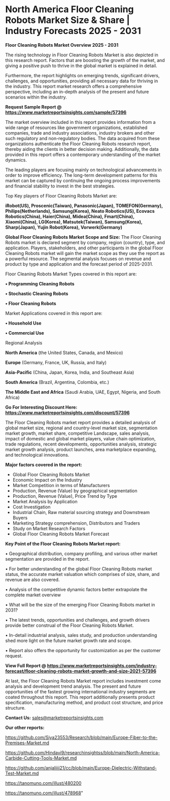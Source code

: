 # North America Floor Cleaning Robots Market Size & Share | Industry Forecasts 2025 - 2031

<Strong> Floor Cleaning Robots Market Overview 2025 - 2031</strong>

The rising technology in Floor Cleaning Robots Market is also depicted in this research report. Factors that are boosting the growth of the market, and giving a positive push to thrive in the global market is explained in detail.

Furthermore, the report highlights on emerging trends, significant drivers, challenges, and opportunities, providing all necessary data for thriving in the industry. This report market research offers a comprehensive perspective, including an in-depth analysis of the present and future scenarios within the industry.

<strong>Request Sample Report @ <a href=https://www.marketreportsinsights.com/sample/57396>https://www.marketreportsinsights.com/sample/57396</a></strong>

The market overview included in this report provides information from a wide range of resources like government organizations, established companies, trade and industry associations, industry brokers and other such regulatory and non-regulatory bodies. The data acquired from these organizations authenticate the Floor Cleaning Robots research report, thereby aiding the clients in better decision making. Additionally, the data provided in this report offers a contemporary understanding of the market dynamics.

The leading players are focusing mainly on technological advancements in order to improve efficiency. The long-term development patterns for this market can be captured by continuing the ongoing process improvements and financial stability to invest in the best strategies.

Top Key players of Floor Cleaning Robots Market are:

<strong>iRobot(US), Proscenic(Taiwan), Panasonic(Japan), TOMEFON(Germany), Philips(Netherlands), Samsung(Korea), Neato Robotics(US), Ecovacs Robotics(China), Haier(China), Midea(China), Fmart(China), Xiaomi(China), LG(Korea), Matsutek(Taiwan), Samsung(Korea), Sharp(Japan), Yujin Robot(Korea), Vorwerk(Germany)</strong>

<strong><b>Global Floor Cleaning Robots Market Scope and Size:</b></strong>
The Floor Cleaning Robots market is declared segment by company, region (country), type, and application. Players, stakeholders, and other participants in the global Floor Cleaning Robots market will gain the market scope as they use the report as a powerful resource. The segmental analysis focuses on revenue and product by type and application and the forecast period of 2025-2031.

Floor Cleaning Robots Market Types covered in this report are:

<strong>• Programming Cleaning Robots

• Stochastic Cleaning Robots

• Floor Cleaning Robots</strong>

Market Applications covered in this report are:

<strong>• Household Use

• Commercial Use</strong> 

Regional Analysis

<strong>North America</strong> (the United States, Canada, and Mexico)

<strong>Europe</strong> (Germany, France, UK, Russia, and Italy)

<strong>Asia-Pacific</strong> (China, Japan, Korea, India, and Southeast Asia)

<strong>South America</strong> (Brazil, Argentina, Colombia, etc.)

<strong>The Middle East and Africa</strong> (Saudi Arabia, UAE, Egypt, Nigeria, and South Africa)

<strong>Go For Interesting Discount Here: <a href=https://www.marketreportsinsights.com/discount/57396>https://www.marketreportsinsights.com/discount/57396</a></strong>

The Floor Cleaning Robots market report provides a detailed analysis of global market size, regional and country-level market size, segmentation market growth, market share, competitive Landscape, sales analysis, impact of domestic and global market players, value chain optimization, trade regulations, recent developments, opportunities analysis, strategic market growth analysis, product launches, area marketplace expanding, and technological innovations.

<strong><b>Major factors covered in the report:</b></strong>
<ul>
  <li>Global Floor Cleaning Robots Market </li>
  <li>Economic Impact on the Industry</li>
  <li>Market Competition in terms of Manufacturers</li>
  <li>Production, Revenue (Value) by geographical segmentation</li>
  <li>Production, Revenue (Value), Price Trend by Type</li>
  <li>Market Analysis by Application</li>
  <li>Cost Investigation</li>
  <li>Industrial Chain, Raw material sourcing strategy and Downstream Buyers</li>
  <li>Marketing Strategy comprehension, Distributors and Traders</li>
  <li>Study on Market Research Factors</li>
  <li>Global Floor Cleaning Robots Market Forecast</li>
</ul>

<strong><b>Key Point of the Floor Cleaning Robots Market report:</b></strong>

• Geographical distribution, company profiling, and various other market segmentation are provided in the report.

• For better understanding of the global Floor Cleaning Robots market status, the accurate market valuation which comprises of size, share, and revenue are also covered.

• Analysis of the competitive dynamic factors better extrapolate the complete market overview

• What will be the size of the emerging Floor Cleaning Robots market in 2031?

• The latest trends, opportunities and challenges, and growth drivers provide better construal of the Floor Cleaning Robots Market.

• In-detail industrial analysis, sales study, and production understanding shed more light on the future market growth rate and scope.

• Report also offers the opportunity for customization as per the customer request.

<strong><b>View Full Report @ <a href=https://www.marketreportsinsights.com/industry-forecast/floor-cleaning-robots-market-growth-and-size-2021-57396>https://www.marketreportsinsights.com/industry-forecast/floor-cleaning-robots-market-growth-and-size-2021-57396</a></b></strong>


At last, the Floor Cleaning Robots Market report includes investment come analysis and development trend analysis. The present and future opportunities of the fastest growing international industry segments are coated throughout this report. This report additionally presents product specification, manufacturing method, and product cost structure, and price structure.

<strong>Contact Us:</strong>
sales@marketreportsinsights.com

<strong>Our other reports:</strong>

<a href=https://github.com/Siya23553/Research/blob/main/Europe-Fiber-to-the-Premises-Market.md>https://github.com/Siya23553/Research/blob/main/Europe-Fiber-to-the-Premises-Market.md</a>

<a href=https://github.com/Hindavi9/researchinsightss/blob/main/North-America-Carbide-Cutting-Tools-Market.md>https://github.com/Hindavi9/researchinsightss/blob/main/North-America-Carbide-Cutting-Tools-Market.md</a>

<a href=https://github.com/anjaliiii21/cc/blob/main/Europe-Dielectric-Withstand-Test-Market.md>https://github.com/anjaliiii21/cc/blob/main/Europe-Dielectric-Withstand-Test-Market.md</a>

<a href=https://tanomuno.com/illust/480200>https://tanomuno.com/illust/480200</a>

<a href=https://tanomuno.com/illust/478968>https://tanomuno.com/illust/478968</a>"

